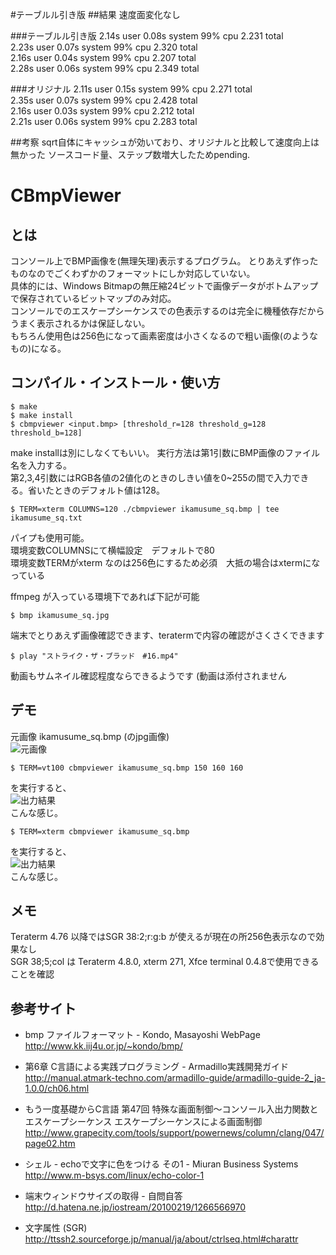 #テーブルル引き版
##結果
速度面変化なし
  
###テーブルル引き版
 2.14s user 0.08s system 99% cpu 2.231 total  
 2.23s user 0.07s system 99% cpu 2.320 total  
 2.16s user 0.04s system 99% cpu 2.207 total  
 2.28s user 0.06s system 99% cpu 2.349 total  
  
###オリジナル
 2.11s user 0.15s system 99% cpu 2.271 total  
 2.35s user 0.07s system 99% cpu 2.428 total  
 2.16s user 0.03s system 99% cpu 2.212 total  
 2.21s user 0.06s system 99% cpu 2.283 total  
  
##考察
sqrt自体にキャッシュが効いており、オリジナルと比較して速度向上は無かった
ソースコード量、ステップ数増大したためpending.

# CBmpViewer
## とは
コンソール上でBMP画像を(無理矢理)表示するプログラム。
とりあえず作ったものなのでごくわずかのフォーマットにしか対応していない。  
具体的には、Windows Bitmapの無圧縮24ビットで画像データがボトムアップで保存されているビットマップのみ対応。  
コンソールでのエスケープシーケンスでの色表示するのは完全に機種依存だからうまく表示されるかは保証しない。  
もちろん使用色は256色になって画素密度は小さくなるので粗い画像(のようなもの)になる。

## コンパイル・インストール・使い方

    $ make  
    $ make install  
    $ cbmpviewer <input.bmp> [threshold_r=128 threshold_g=128 threshold_b=128]  
make installは別にしなくてもいい。
実行方法は第1引数にBMP画像のファイル名を入力する。  
第2,3,4引数にはRGB各値の2値化のときのしきい値を0~255の間で入力できる。省いたときのデフォルト値は128。  



    $ TERM=xterm COLUMNS=120 ./cbmpviewer ikamusume_sq.bmp | tee ikamusume_sq.txt 
パイプも使用可能。  
環境変数COLUMNSにて横幅設定　デフォルトで80  
環境変数TERMがxterm なのは256色にするため必須　大抵の場合はxtermになっている    
  
  
  
ffmpeg が入っている環境下であれば下記が可能  

    $ bmp ikamusume_sq.jpg 
端末でとりあえず画像確認できます、teratermで内容の確認がさくさくできます　

    $ play "ストライク・ザ・ブラッド　#16.mp4" 
動画もサムネイル確認程度ならできるようです (動画は添付されません 


## デモ
元画像 ikamusume_sq.bmp (のjpg画像)  
![元画像](https://raw.github.com/kotarot/CBmpViewer/master/ikamusume_sq.jpg)  

    $ TERM=vt100 cbmpviewer ikamusume_sq.bmp 150 160 160
を実行すると、  
![出力結果](https://raw.github.com/kotarot/CBmpViewer/master/Screenshot.png)  
こんな感じ。  

    $ TERM=xterm cbmpviewer ikamusume_sq.bmp
を実行すると、  
![出力結果](https://raw.github.com/katakk/CBmpViewer/master/Screenshot256.png)  
こんな感じ。  

## メモ
Teraterm 4.76 以降ではSGR 38:2;r:g:b が使えるが現在の所256色表示なので効果なし  
SGR 38;5;col は Teraterm 4.8.0, xterm 271, Xfce terminal 0.4.8で使用できることを確認  

## 参考サイト
* bmp ファイルフォーマット - Kondo, Masayoshi WebPage  
http://www.kk.iij4u.or.jp/~kondo/bmp/  

* 第6章 C言語による実践プログラミング - Armadillo実践開発ガイド  
http://manual.atmark-techno.com/armadillo-guide/armadillo-guide-2_ja-1.0.0/ch06.html  

* もう一度基礎からC言語 第47回 特殊な画面制御～コンソール入出力関数とエスケープシーケンス エスケープシーケンスによる画面制御  
http://www.grapecity.com/tools/support/powernews/column/clang/047/page02.htm  

* シェル - echoで文字に色をつける その1 - Miuran Business Systems  
http://www.m-bsys.com/linux/echo-color-1  

* 端末ウィンドウサイズの取得 - 自問自答  
http://d.hatena.ne.jp/iostream/20100219/1266566970  

* 文字属性 (SGR)  
http://ttssh2.sourceforge.jp/manual/ja/about/ctrlseq.html#charattr
